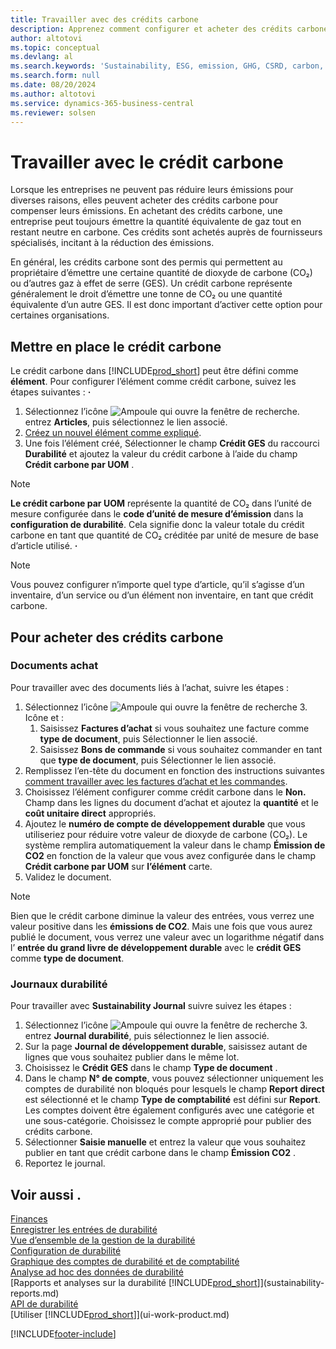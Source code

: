 ```yaml
---
title: Travailler avec des crédits carbone
description: Apprenez comment configurer et acheter des crédits carbone.
author: altotovi
ms.topic: conceptual
ms.devlang: al
ms.search.keywords: 'Sustainability, ESG, emission, GHG, CSRD, carbon, credit, CO2'
ms.search.form: null
ms.date: 08/20/2024
ms.author: altotovi
ms.service: dynamics-365-business-central
ms.reviewer: solsen
---
```


# <a name="work-with-carbon-credit"></a>Travailler avec le crédit carbone

Lorsque les entreprises ne peuvent pas réduire leurs émissions pour diverses raisons, elles peuvent acheter des crédits carbone pour compenser leurs émissions. En achetant des crédits carbone, une entreprise peut toujours émettre la quantité équivalente de gaz tout en restant neutre en carbone. Ces crédits sont achetés auprès de fournisseurs spécialisés, incitant à la réduction des émissions.  

En général, les crédits carbone sont des permis qui permettent au propriétaire d’émettre une certaine quantité de dioxyde de carbone (CO₂) ou d’autres gaz à effet de serre (GES). Un crédit carbone représente généralement le droit d’émettre une tonne de CO₂ ou une quantité équivalente d’un autre GES. Il est donc important d’activer cette option pour certaines organisations.  

## <a name="set-up-the-carbon-credit"></a>Mettre en place le crédit carbone

Le crédit carbone dans [!INCLUDE[prod_short](includes/prod_short.md)] peut être défini comme **élément**. Pour configurer l’élément comme crédit carbone, suivez les étapes suivantes : **·** 
  
1. Sélectionnez l’icône ![Ampoule qui ouvre la fenêtre de recherche.](media/ui-search/search_small.png "Dites-moi ce que vous voulez faire") entrez **Articles**, puis sélectionnez le lien associé. 
2. [Créez un nouvel élément comme expliqué](inventory-how-register-new-items.md).   
3. Une fois l’élément créé, Sélectionner le champ **Crédit GES** du raccourci **Durabilité**  et ajoutez la valeur du crédit carbone à l’aide du champ **Crédit carbone par UOM** .

> [!NOTE]
> **Le crédit carbone par UOM** représente la quantité de CO₂ dans l’unité de mesure configurée dans le **code d’unité de mesure d’émission** dans la **configuration de durabilité**. Cela signifie donc la valeur totale du crédit carbone en tant que quantité de CO₂ créditée par unité de mesure de base d’article utilisé. **·**   

> [!NOTE]
> Vous pouvez configurer n’importe quel type d’article, qu’il s’agisse d’un inventaire, d’un service ou d’un élément non inventaire, en tant que crédit carbone.  

## <a name="to-purchase-carbon-credit"></a>Pour acheter des crédits carbone

### <a name="purchase-documents"></a>Documents achat

Pour travailler avec des documents liés à l’achat, suivre les étapes :

1. Sélectionnez l’icône ![Ampoule qui ouvre la fenêtre de recherche 3.](media/ui-search/search_small.png "Dites-moi ce que vous voulez faire") Icône et :  
   1. Saisissez **Factures d’achat** si vous souhaitez une facture comme **type de document**, puis Sélectionner le lien associé.  
   2. Saisissez **Bons de commande** si vous souhaitez commander en tant que **type de document**, puis Sélectionner le lien associé.   
2. Remplissez l’en-tête du document en fonction des instructions suivantes [comment travailler avec les factures d’achat et les commandes](purchasing-how-record-purchases.md). 
3. Choisissez l’élément configurer comme crédit carbone dans le **Non.** Champ dans les lignes du document d’achat et ajoutez la **quantité** et le **coût unitaire direct** appropriés. 
4. Ajoutez le **numéro de compte de développement durable** que vous utiliseriez pour réduire votre valeur de dioxyde de carbone (CO₂). Le système remplira automatiquement la valeur dans le champ **Émission de CO2** en fonction de la valeur que vous avez configurée dans le champ **Crédit carbone par UOM** sur **l’élément** carte.
5. Validez le document.

> [!NOTE]
> Bien que le crédit carbone diminue la valeur des entrées, vous verrez une valeur positive dans les **émissions de CO2**. Mais une fois que vous aurez publié le document, vous verrez une valeur avec un logarithme négatif dans l’ **entrée du grand livre de développement durable** avec le **crédit GES** comme **type de document**.  

### <a name="sustainability-journals"></a>Journaux durabilité

Pour travailler avec **Sustainability Journal** suivre suivez les étapes :  

1. Sélectionnez l’icône ![Ampoule qui ouvre la fenêtre de recherche 3.](media/ui-search/search_small.png "Dites-moi ce que vous voulez faire") entrez **Journal durabilité**, puis sélectionnez le lien associé. 
2. Sur la page **Journal de développement durable**, saisissez autant de lignes que vous souhaitez publier dans le même lot.  
3. Choisissez le **Crédit GES** dans le champ **Type de document** .    
4. Dans le champ **N° de compte**, vous pouvez sélectionner uniquement les comptes de durabilité non bloqués pour lesquels le champ **Report direct** est sélectionné et le champ **Type de comptabilité** est défini sur **Report**. Les comptes doivent être également configurés avec une catégorie et une sous-catégorie. Choisissez le compte approprié pour publier des crédits carbone.
5. Sélectionner **Saisie manuelle** et entrez la valeur que vous souhaitez publier en tant que crédit carbone dans le champ **Émission CO2** .  
6. Reportez le journal.   

## <a name="see-also"></a>Voir aussi .

[Finances](finance.md)    
[Enregistrer les entrées de durabilité](finance-sustainability-journal.md)    
[Vue d’ensemble de la gestion de la durabilité](finance-manage-sustainability.md)    
[Configuration de durabilité](finance-sustainability-setup.md)   
[Graphique des comptes de durabilité et de comptabilité](finance-sustainability-accounts-ledger.md)  
[Analyse ad hoc des données de durabilité](ad-hoc-analysis-sustainability.md)    
[Rapports et analyses sur la durabilité [!INCLUDE[prod_short](includes/prod_short.md)]](sustainability-reports.md)   
[API de durabilité](/dynamics365/business-central/dev-itpro/api-sustainability/sustainability-api?toc=/dynamics365/business-central/toc.json)    
[Utiliser [!INCLUDE[prod_short](includes/prod_short.md)]](ui-work-product.md)    

[!INCLUDE[footer-include](includes/footer-banner.md)]
